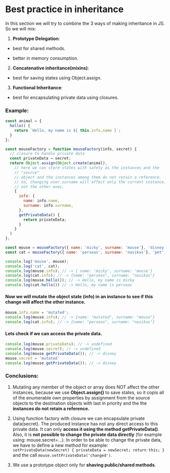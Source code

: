 # Best practice in inheritance

In this section we will try to combine the 3 ways of making inheritance in JS. So we will mix:

1. **Prototype Delegation**: 
  
  - best for shared methods. 

  - better in memory consumption.


2. **Concatenative inheritance(mixins)**: 


  - best for saving states using Object.assign.


3. **Functional Inheritance**: 

  - best for encapsulating private data using closures.


### Example:

```js
const animal = {
  hello() {
    return `Hello, my name is ${ this.info.name }`;
  }
};

const mouseFactory = function mouseFactory(info, secret) {
  // closure to handle private data
  const privateData = secret;
  return Object.assign(Object.create(animal),
    // here we can store states with safety as the instances and the 
    // "source" 
    // object and the instances among them do not retain a reference.
    // So, changing user.surname will affect only the current instance, and 
    // not the other ones.
    {
      info: {
        name: info.name,
        surname: info.surname,
      },
      getPrivateData() {
        return privateData;
      }
    }
  )
};

const mouse = mouseFactory({ name: 'micky', surname: 'mouse'}, 'disney');
const cat = mouseFactory({ name: 'perseas', surname: 'nasikas'}, 'pet');
```

```js
console.log('mouse', mouse);
console.log('cat', cat);
console.log(mouse.info); // -> { name: 'micky', surname: 'mouse'}
console.log(cat.info); // -> {name: "perseas", surname: "nasikas"}
console.log(mouse.hello()); // -> Hello, my name is micky
console.log(cat.hello()) // -> Hello, my name is perseas
```

#### Now we will mutate the object state (info) in an instance to see if this change will affect the other instance.

```js
mouse.info.name = 'mutated';
console.log(mouse.info); // -> {name: "mutated", surname: "mouse"}
console.log(cat.info); // -> {name: "perseas", surname: "nasikas"}
```

#### Lets check if we can access the private data.

```js
console.log(mouse.privateData); // -> undefined
console.log(mouse.secret); // -> undefined
console.log(mouse.getPrivateData()); // -> disney
mouse.secret = 'mutated'
console.log(mouse.getPrivateData()); // -> disney
```

### Conclusions:

  1. Mutating any member of the object or array does NOT affect the other instances, because we use **Object.assign()** to save states, so it copis all of the enumerable own properties by assignment from the source objects to the destination objects with last in priority and the the **instances do not retain a reference.**

  2. Using function factory with closure we can encapsulate private data(secret). The produced instance has not any direct access to this private data. It can only **access it using the method getPrivateData()**. Also, it is **not possible to change the private data directly** (for example using: mouse.secret=...). In order to be able to change the private data, we have to define a new method for example: ` setPrivateData(newSecret) { privateData = newSecret; return this; }` and the call `mouse.settPrivateData('changed')`.

  3. We use a prototype object only for **shaving public/shared methods**.
